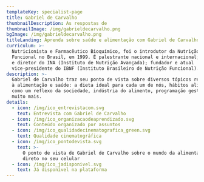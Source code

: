 ```yaml
---
templateKey: specialist-page
title: Gabriel de Carvalho
thumbnailDescription: As respostas de
thumbnailImage: /img/gabrieldecarvalho.png
bgImage: /img/gabrieldecarvalho.png
titleLanding: Aprenda sobre saúde e alimentação com Gabriel de Carvalho
curriculum: >-
  Nutricionista e Farmacêutico Bioquímico, foi o introdutor da Nutrição
  Funcional no Brasil, em 1999. É palestrante nacional e internacional; fundador
  e diretor do INA (Instituto de Nutrição Avançada); fundador e atual
  vice-presidente do IBNF (Instituto Brasileiro de Nutrição Funcional).
description: >-
  Gabriel de Carvalho traz seu ponto de vista sobre diversos tópicos referentes
  à alimentação e saúde: a dieta ideal para cada um de nós, hábitos alimentares
  como um reflexo da sociedade, indústria do alimento, programação gestacional e
  muito mais.
details:
  - icon: /img/ico_entrevistacom.svg
    text: Entrevista com Gabriel de Carvalho
  - icon: /img/ico_organizacaodeaprendizado.svg
    text: Conteúdo organizado por assuntos
  - icon: /img/ico_qualidadecinematografica_green.svg
    text: Qualidade cinematográfica
  - icon: /img/ico_pontodevista.svg
    text: >-
      O ponto de vista de Gabriel de Carvalho sobre o mundo da alimentação
      direto no seu celular
  - icon: /img/ico_jadisponivel.svg
    text: Já disponível na plataforma
---
```


